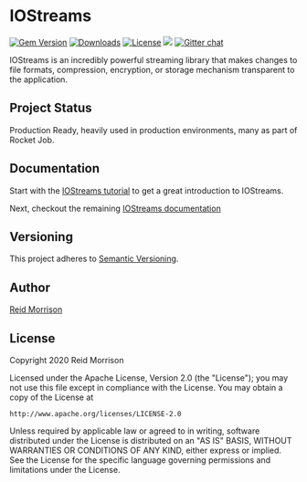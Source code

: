 # IOStreams
[![Gem Version](https://img.shields.io/gem/v/iostreams.svg)](https://rubygems.org/gems/iostreams) [![Downloads](https://img.shields.io/gem/dt/iostreams.svg)](https://rubygems.org/gems/iostreams) [![License](https://img.shields.io/badge/license-Apache%202.0-brightgreen.svg)](http://opensource.org/licenses/Apache-2.0) ![](https://img.shields.io/badge/status-Production%20Ready-blue.svg) [![Gitter chat](https://img.shields.io/badge/IRC%20(gitter)-Support-brightgreen.svg)](https://gitter.im/rocketjob/support)

IOStreams is an incredibly powerful streaming library that makes changes to file formats, compression, encryption, 
or storage mechanism transparent to the application.

## Project Status

Production Ready, heavily used in production environments, many as part of Rocket Job.

## Documentation

Start with the [IOStreams tutorial](https://iostreams.rocketjob.io/tutorial) to get a great introduction to IOStreams.

Next, checkout the remaining [IOStreams documentation](https://iostreams.rocketjob.io/)

## Versioning

This project adheres to [Semantic Versioning](http://semver.org/).

## Author

[Reid Morrison](https://github.com/reidmorrison)

## License

Copyright 2020 Reid Morrison

Licensed under the Apache License, Version 2.0 (the "License");
you may not use this file except in compliance with the License.
You may obtain a copy of the License at

    http://www.apache.org/licenses/LICENSE-2.0

Unless required by applicable law or agreed to in writing, software
distributed under the License is distributed on an "AS IS" BASIS,
WITHOUT WARRANTIES OR CONDITIONS OF ANY KIND, either express or implied.
See the License for the specific language governing permissions and
limitations under the License.
